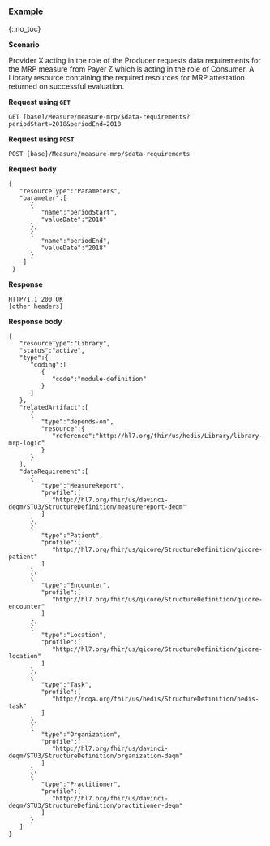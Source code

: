 ### Example
{:.no_toc}

**Scenario**

Provider X acting in the role of the Producer requests data requirements for the MRP measure from Payer Z which is acting in the role of Consumer.  A Library resource containing the required resources for MRP attestation returned on successful evaluation.

**Request using `GET`**

`GET [base]/Measure/measure-mrp/$data-requirements?periodStart=2018&periodEnd=2018`

**Request using `POST`**

`POST [base]/Measure/measure-mrp/$data-requirements`

**Request body**

~~~
{
   "resourceType":"Parameters",
   "parameter":[
      {
         "name":"periodStart",
         "valueDate":"2018"
      },
      {
         "name":"periodEnd",
         "valueDate":"2018"
      }
    ]
 }
~~~

**Response**

~~~
HTTP/1.1 200 OK
[other headers]
~~~

**Response body**

~~~
{
   "resourceType":"Library",
   "status":"active",
   "type":{
      "coding":[
         {
            "code":"module-definition"
         }
      ]
   },
   "relatedArtifact":[
      {
         "type":"depends-on",
         "resource":{
            "reference":"http://hl7.org/fhir/us/hedis/Library/library-mrp-logic"
         }
      }
   ],
   "dataRequirement":[
      {
         "type":"MeasureReport",
         "profile":[
            "http://hl7.org/fhir/us/davinci-deqm/STU3/StructureDefinition/measurereport-deqm"
         ]
      },
      {
         "type":"Patient",
         "profile":[
            "http://hl7.org/fhir/us/qicore/StructureDefinition/qicore-patient"
         ]
      },
      {
         "type":"Encounter",
         "profile":[
            "http://hl7.org/fhir/us/qicore/StructureDefinition/qicore-encounter"
         ]
      },
      {
         "type":"Location",
         "profile":[
            "http://hl7.org/fhir/us/qicore/StructureDefinition/qicore-location"
         ]
      },
      {
         "type":"Task",
         "profile":[
            "http://ncqa.org/fhir/us/hedis/StructureDefinition/hedis-task"
         ]
      },
      {
         "type":"Organization",
         "profile":[
            "http://hl7.org/fhir/us/davinci-deqm/STU3/StructureDefinition/organization-deqm"
         ]
      },
      {
         "type":"Practitioner",
         "profile":[
            "http://hl7.org/fhir/us/davinci-deqm/STU3/StructureDefinition/practitioner-deqm"
         ]
      }
   ]
}
~~~
